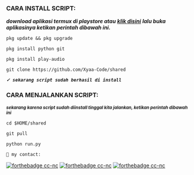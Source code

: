 <h3 align="left">CARA INSTALL SCRIPT:</h3>

***download aplikasi termux di playstore atau*** ***<a href="https://f-droid.org/en/packages/com.termux/">klik disini</a>*** ***lalu buka aplikasinya ketikan perintah dibawah ini.***


```pkg update && pkg upgrade```

```pkg install python git```

```pkg install play-audio```

```git clone https://github.com/Xyaa-Code/shared```

***```✓ sekarang script sudah berhasil di install```***

<h3 align="left">CARA MENJALANKAN SCRIPT:</h3>

<sub>***sekarang karena script sudah diinstall tinggal kita jalankan, ketikan perintah dibawah ini***</sub>

```cd $HOME/shared```      

```git pull```

```python run.py```


```👥 my contact:```

[![forthebadge cc-nc](https://img.shields.io/badge/WhatsApp-25D366?style=for-the-badge&logo=whatsapp&logoColor=white)](https://wa.me/+16143244921)
[![forthebadge cc-nc](https://img.shields.io/badge/Facebook-1877F2?style=for-the-badge&logo=facebook&logoColor=white)](https://www.facebook.com/Aditya.putraXD991)
[![forthebadge cc-nc](https://img.shields.io/badge/Instagram-%23E4405F.svg?style=for-the-badge&logo=Instagram&logoColor=white)](https://www.instagram.com/Xyaa_Codename)
